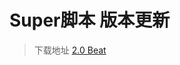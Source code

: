# Super脚本 版本更新	
> 下载地址 [2.0 Beat](https://raw.githubusercontent.com/adymilk/APP-Publish/master/app-2.0.apk)
